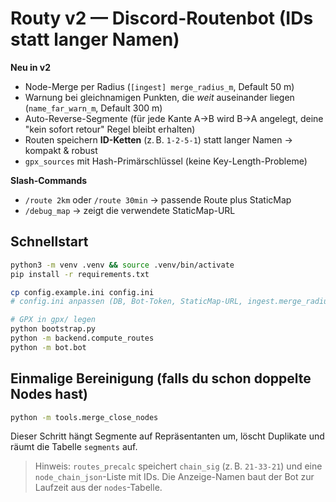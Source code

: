 # Routy v2 — Discord-Routenbot (IDs statt langer Namen)

**Neu in v2**
- Node-Merge per Radius (`[ingest] merge_radius_m`, Default 50 m)
- Warnung bei gleichnamigen Punkten, die *weit* auseinander liegen (`name_far_warn_m`, Default 300 m)
- Auto-Reverse-Segmente (für jede Kante A→B wird B→A angelegt, deine "kein sofort retour" Regel bleibt erhalten)
- Routen speichern **ID-Ketten** (z. B. `1-2-5-1`) statt langer Namen → kompakt & robust
- `gpx_sources` mit Hash-Primärschlüssel (keine Key-Length-Probleme)

**Slash-Commands**
- `/route 2km` oder `/route 30min` → passende Route plus StaticMap
- `/debug_map` → zeigt die verwendete StaticMap-URL

## Schnellstart
```bash
python3 -m venv .venv && source .venv/bin/activate
pip install -r requirements.txt

cp config.example.ini config.ini
# config.ini anpassen (DB, Bot-Token, StaticMap-URL, ingest.merge_radius_m usw.)

# GPX in gpx/ legen
python bootstrap.py
python -m backend.compute_routes
python -m bot.bot
```

## Einmalige Bereinigung (falls du schon doppelte Nodes hast)
```bash
python -m tools.merge_close_nodes
```
Dieser Schritt hängt Segmente auf Repräsentanten um, löscht Duplikate und räumt die Tabelle `segments` auf.

> Hinweis: `routes_precalc` speichert `chain_sig` (z. B. `21-33-21`) und eine `node_chain_json`-Liste mit IDs. 
> Die Anzeige-Namen baut der Bot zur Laufzeit aus der `nodes`-Tabelle.
